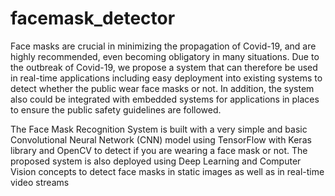 # facemask_detector

Face masks are crucial in minimizing the propagation of Covid-19, and are highly recommended, even becoming obligatory in many situations. Due to the outbreak of Covid-19, we propose a system that can therefore be used in real-time applications including easy deployment into existing systems to detect whether the public wear face masks or not. In addition, the system also could be integrated with embedded systems for applications in places to ensure the public safety guidelines are followed.

The Face Mask Recognition System is built with a very simple and basic Convolutional Neural Network (CNN) model using TensorFlow with Keras library and OpenCV to detect if you are wearing a face mask or not. The proposed system is also deployed using Deep Learning and Computer Vision concepts to detect face masks in static images as well as in real-time video streams
